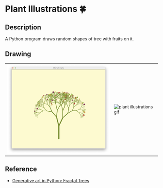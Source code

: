 # Plant Illustrations 🍀
## Description
A Python program draws random shapes of tree with fruits on it.
## Drawing
<table>
  <tr>
    <td><img src="plantillustration.png" alt="plant illustrations" width="400"></td>
    <td><img src="plantillustrations.gif" alt="plant illustrations gif" width="400"></td>

</table>

## Reference
- [Generative art in Python: Fractal Trees](https://youtu.be/EICpm9rnPjE?si=dwFD4w1HlGXxmGXh)